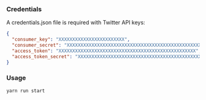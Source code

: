 ### Credentials

A credentials.json file is required with Twitter API keys:

```json
{
  "consumer_key": "XXXXXXXXXXXXXXXXXXXXXXXX",
  "consumer_secret": "XXXXXXXXXXXXXXXXXXXXXXXXXXXXXXXXXXXXXXXXXXXXXXXXXX",
  "access_token": "XXXXXXXXXXXXXXXXXXXXXXXXXXXXXXXXXXXXXXXXXXXXXXXXXX",
  "access_token_secret": "XXXXXXXXXXXXXXXXXXXXXXXXXXXXXXXXXXXXXXXXXXXXX"
}
```

### Usage

`yarn run start`
